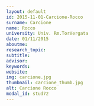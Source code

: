 ```yaml
---
layout: default 
id: 2015-11-01-Carcione-Rocco
surname: Carcione
name: Rocco
university: Univ. Rm.TorVergata
date: 01/11/2015
aboutme: 
research_topic: 
subtitle: 
advisor: 
keywords: 
website: 
img: carcione.jpg
thumbnail: carcione_thumb.jpg
alt: Carcione Rocco
modal_id: stud72
---
```

